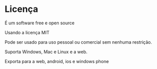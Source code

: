 # Licença

É um software free e open source

Usando a licença MIT

Pode ser usado para uso pessoal ou comercial sem nenhuma restrição.

Suporta Windows, Mac e Linux e a web.

Exporta para a web, android, ios e windows phone


